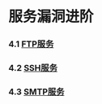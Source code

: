 # 服务漏洞进阶

### 4.1 [FTP服务](https://github.com/GhostWolfLab/APT-Individual-Combat-Guide/blob/main/Zh/%E7%AC%AC%E5%9B%9B%E7%AB%A0/FTP/FTP.md)

### 4.2 [SSH服务](https://github.com/GhostWolfLab/APT-Individual-Combat-Guide/blob/main/Zh/%E7%AC%AC%E5%9B%9B%E7%AB%A0/SSH/SSH.md)

### 4.3 [SMTP服务](https://github.com/GhostWolfLab/APT-Individual-Combat-Guide/blob/main/Zh/%E7%AC%AC%E5%9B%9B%E7%AB%A0/SMTP/SMTP.md)

